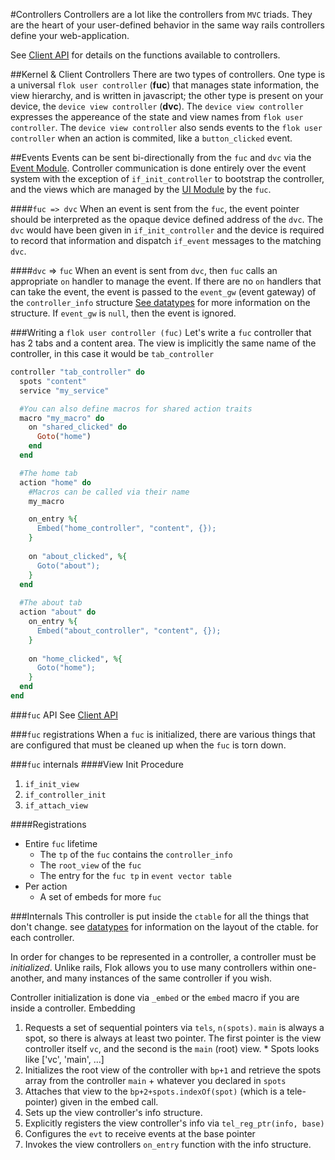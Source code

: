 #Controllers
Controllers are a lot like the controllers from `MVC` triads. They are the heart of your user-defined behavior in the same way rails controllers define your web-application.

See [Client API](./client_api.md) for details on the functions available to controllers.

##Kernel & Client Controllers
There are two types of controllers.  One type is a universal `flok user controller` (**fuc**) that manages state information, the view hierarchy, and is written in javascript; the other type is present on your device, the `device view controller` (**dvc**). The `device view controller` expresses the appereance of the state and view names from `flok user controller`.  The `device view controller` also sends events to the `flok user controller` when an action is commited, like a `button_clicked` event.

##Events
Events can be sent bi-directionally from the `fuc` and `dvc` via the [Event Module](./mod/event.md).  Controller communication is done entirely over the event system with the exception of `if_init_controller` to bootstrap the controller, and the views which are managed by the [UI Module](./mod/ui.md) by the `fuc`.

####`fuc => dvc`
When an event is sent from the `fuc`, the event pointer should be interpreted as the opaque device defined address of the `dvc`. The `dvc` would have been given in `if_init_controller` and the device is required to record that information and dispatch `if_event` messages to the matching `dvc`.

####`dvc` => `fuc`
When an event is sent from `dvc`, then `fuc` calls an appropriate `on` handler to manage the event. If there are no `on` handlers that can take the
event, the event is passed to the `event_gw` (event gateway) of the `controller_info` structure [See datatypes](./datatypes.md) for more information
on the structure. If `event_gw` is `null`, then the event is ignored.

###Writing a `flok user controller (fuc)`
Let's write a `fuc` controller that has 2 tabs and a content area. The view is implicitly the same name of the controller, in this case it would be
`tab_controller`

```ruby
controller "tab_controller" do
  spots "content"
  service "my_service"

  #You can also define macros for shared action traits
  macro "my_macro" do
    on "shared_clicked" do
      Goto("home")
    end
  end

  #The home tab
  action "home" do
    #Macros can be called via their name
    my_macro

    on_entry %{
      Embed("home_controller", "content", {});
    }
    
    on "about_clicked", %{
      Goto("about");
    }
  end
  
  #The about tab
  action "about" do
    on_entry %{
      Embed("about_controller", "content", {});
    }
    
    on "home_clicked", %{
      Goto("home");
    }
  end
end
```

###`fuc` API
  See [Client API](./client_api.md)

###`fuc` registrations
When a `fuc` is initialized, there are various things that are configured that must be cleaned up when the `fuc` is torn down.

###`fuc` internals
####View Init Procedure
  1. `if_init_view`
  2. `if_controller_init`
  3. `if_attach_view`

####Registrations
  * Entire `fuc` lifetime
    * The `tp` of the `fuc` contains the `controller_info`
    * The `root_view` of the `fuc`
    * The entry for the `fuc tp` in `event vector table`
  * Per action
    * A set of embeds for more `fuc`

###Internals
This controller is put inside the `ctable` for all the things that don't change. see [datatypes](./datatypes.md) for information on the layout of the ctable.
for each controller.

In order for changes to be represented in a controller, a controller must be *initialized*. Unlike rails, Flok allows you to use many controllers within one-another,
and many instances of the same controller if you wish. 

Controller initialization is done via `_embed` or the `embed` macro if you are inside a controller. Embedding
  1. Requests a set of sequential pointers via `tels`, `n(spots)`.  `main` is always a spot, so there is always at least two pointer. The first pointer is the view controller itself `vc`, and the second is the `main` (root) view.
    * Spots looks like ['vc', 'main', ...]
  2. Initializes the root view of the controller with `bp+1` and retrieve the spots array from the controller `main` + whatever you declared in `spots`
  3. Attaches that view to the `bp+2+spots.indexOf(spot)` (which is a tele-pointer) given in the embed call.
  4. Sets up the view controller's info structure.
  5. Explicitly registers the view controller's info via `tel_reg_ptr(info, base)`
  6. Configures the `evt` to receive events at the base pointer
  6. Invokes the view controllers `on_entry` function with the info structure.
